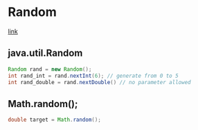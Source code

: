 # Random
[link](https://www.geeksforgeeks.org/generating-random-numbers-in-java/)
## java.util.Random
```java
Random rand = new Random();
int rand_int = rand.nextInt(6); // generate from 0 to 5
int rand_double = rand.nextDouble() // no parameter allowed
```

## Math.random();
```java
double target = Math.random();
```
